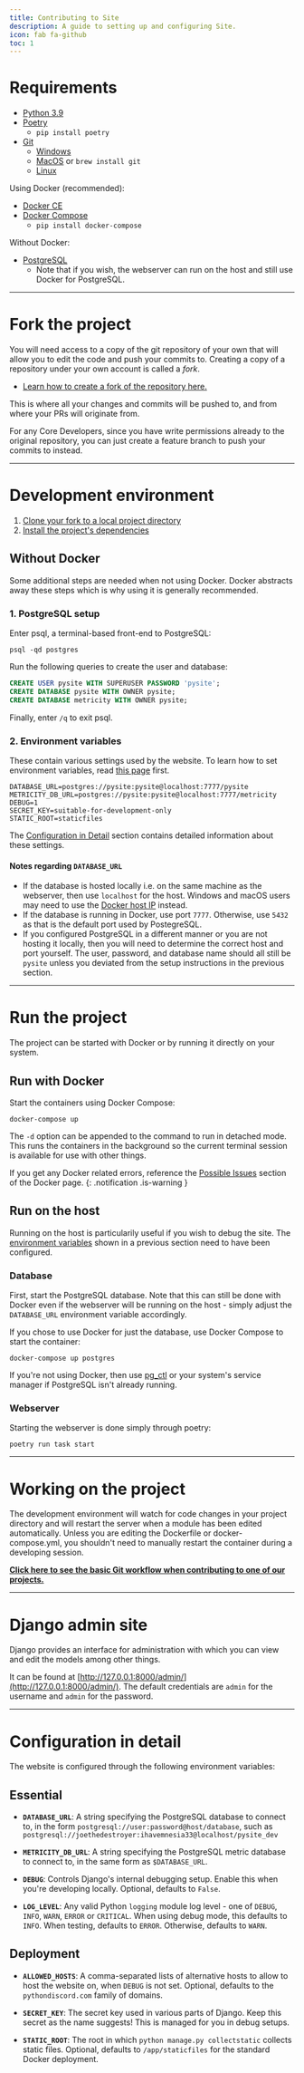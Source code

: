 ```yaml
---
title: Contributing to Site
description: A guide to setting up and configuring Site.
icon: fab fa-github
toc: 1
---
```


# Requirements

- [Python 3.9](https://www.python.org/downloads/)
- [Poetry](https://python-poetry.org/docs/#installation)
    - `pip install poetry`
- [Git](https://git-scm.com/downloads)
    - [Windows](https://git-scm.com/download/win)
    - [MacOS](https://git-scm.com/download/mac) or `brew install git`
    - [Linux](https://git-scm.com/download/linux)

Using Docker (recommended):

- [Docker CE](https://docs.docker.com/install/)
- [Docker Compose](https://docs.docker.com/compose/install/)
    - `pip install docker-compose`

Without Docker:

- [PostgreSQL](https://www.postgresql.org/download/)
    - Note that if you wish, the webserver can run on the host and still use Docker for PostgreSQL.

---
# Fork the project

You will need access to a copy of the git repository of your own that will allow you to edit the code and push your commits to.
Creating a copy of a repository under your own account is called a _fork_.

- [Learn how to create a fork of the repository here.](../forking-repository/)

This is where all your changes and commits will be pushed to, and from where your PRs will originate from.

For any Core Developers, since you have write permissions already to the original repository, you can just create a feature branch to push your commits to instead.

---
# Development environment

1. [Clone your fork to a local project directory](../cloning-repository/)
2. [Install the project's dependencies](../installing-project-dependencies/)

## Without Docker

Some additional steps are needed when not using Docker. Docker abstracts away these steps which is why using it is generally recommended.

### 1. PostgreSQL setup

Enter psql, a terminal-based front-end to PostgreSQL:

```shell
psql -qd postgres
```

Run the following queries to create the user and database:

```sql
CREATE USER pysite WITH SUPERUSER PASSWORD 'pysite';
CREATE DATABASE pysite WITH OWNER pysite;
CREATE DATABASE metricity WITH OWNER pysite;
```

Finally, enter `/q` to exit psql.

### 2. Environment variables

These contain various settings used by the website. To learn how to set environment variables, read [this page](../configure-environment-variables/) first.

```shell
DATABASE_URL=postgres://pysite:pysite@localhost:7777/pysite
METRICITY_DB_URL=postgres://pysite:pysite@localhost:7777/metricity
DEBUG=1
SECRET_KEY=suitable-for-development-only
STATIC_ROOT=staticfiles
```

The [Configuration in Detail](#configuration-in-detail) section contains
detailed information about these settings.

#### Notes regarding `DATABASE_URL`

- If the database is hosted locally i.e. on the same machine as the webserver, then use `localhost` for the host. Windows and macOS users may need to use the [Docker host IP](https://stackoverflow.com/questions/22944631/how-to-get-the-ip-address-of-the-docker-host-from-inside-a-docker-container) instead.
- If the database is running in Docker, use port `7777`. Otherwise, use `5432` as that is the default port used by PostegreSQL.
- If you configured PostgreSQL in a different manner or you are not hosting it locally, then you will need to determine the correct host and port yourself.
The user, password, and database name should all still be `pysite` unless you deviated from the setup instructions in the previous section.

---
# Run the project

The project can be started with Docker or by running it directly on your system.

## Run with Docker

Start the containers using Docker Compose:

```shell
docker-compose up
```

The `-d` option can be appended to the command to run in detached mode. This runs the containers in the background so the current terminal session is available for use with other things.

If you get any Docker related errors, reference the [Possible Issues](https://pythondiscord.com/pages/contributing/docker/#possible-issues") section of the Docker page.
{: .notification .is-warning }

## Run on the host

Running on the host is particularily useful if you wish to debug the site. The [environment variables](#2-environment-variables) shown in a previous section need to have been configured.

### Database

First, start the PostgreSQL database.
Note that this can still be done with Docker even if the webserver will be running on the host - simply adjust the `DATABASE_URL` environment variable accordingly.

If you chose to use Docker for just the database, use Docker Compose to start the container:

```shell
docker-compose up postgres
```

If you're not using Docker, then use [pg_ctl](https://www.postgresql.org/docs/current/app-pg-ctl.html) or your system's service manager if PostgreSQL isn't already running.

### Webserver

Starting the webserver is done simply through poetry:

```shell
poetry run task start
```

---
# Working on the project

The development environment will watch for code changes in your project directory and will restart the server when a module has been edited automatically.
Unless you are editing the Dockerfile or docker-compose.yml, you shouldn't need to manually restart the container during a developing session.

[**Click here to see the basic Git workflow when contributing to one of our projects.**](../working-with-git/)

---
# Django admin site

Django provides an interface for administration with which you can view and edit the models among other things.

It can be found at [http://127.0.0.1:8000/admin/](http://127.0.0.1:8000/admin/). The default credentials are `admin` for the username and `admin` for the password.

---

# Configuration in detail

The website is configured through the following environment variables:

## Essential
- **`DATABASE_URL`**: A string specifying the PostgreSQL database to connect to,
  in the form `postgresql://user:password@host/database`, such as
  `postgresql://joethedestroyer:ihavemnesia33@localhost/pysite_dev`

- **`METRICITY_DB_URL`**: A string specifying the PostgreSQL metric database to
 connect to, in the same form as `$DATABASE_URL`.

- **`DEBUG`**: Controls Django's internal debugging setup. Enable this when
  you're developing locally. Optional, defaults to `False`.

- **`LOG_LEVEL`**: Any valid Python `logging` module log level - one of `DEBUG`,
  `INFO`, `WARN`, `ERROR` or `CRITICAL`. When using debug mode, this defaults to
  `INFO`. When testing, defaults to `ERROR`. Otherwise, defaults to `WARN`.

## Deployment
- **`ALLOWED_HOSTS`**: A comma-separated lists of alternative hosts to allow to
  host the website on, when `DEBUG` is not set. Optional, defaults to the
  `pythondiscord.com` family of domains.

- **`SECRET_KEY`**: The secret key used in various parts of Django. Keep this
  secret as the name suggests! This is managed for you in debug setups.

- **`STATIC_ROOT`**: The root in which `python manage.py collectstatic`
  collects static files. Optional, defaults to `/app/staticfiles` for the
  standard Docker deployment.
